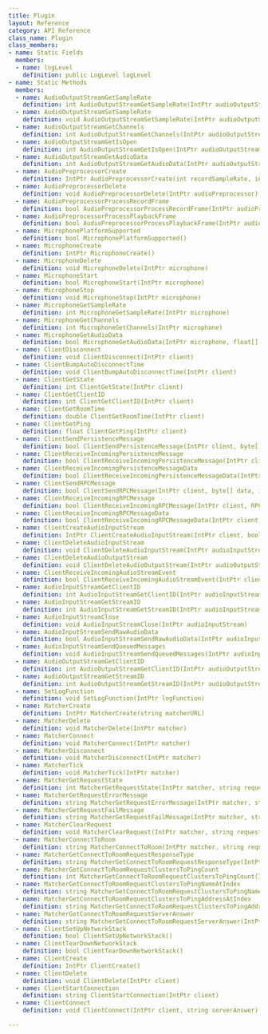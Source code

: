 ```yaml
---
title: Plugin
layout: Reference
category: API Reference
class_name: Plugin
class_members:
- name: Static Fields
  members:
  - name: logLevel
    definition: public LogLevel logLevel
- name: Static Methods
  members:
  - name: AudioOutputStreamGetSampleRate
    definition: int AudioOutputStreamGetSampleRate(IntPtr audioOutputStream)
  - name: AudioOutputStreamSetSampleRate
    definition: void AudioOutputStreamSetSampleRate(IntPtr audioOutputStream, int sampleRate)
  - name: AudioOutputStreamGetChannels
    definition: int AudioOutputStreamGetChannels(IntPtr audioOutputStream)
  - name: AudioOutputStreamGetIsOpen
    definition: int AudioOutputStreamGetIsOpen(IntPtr audioOutputStream)
  - name: AudioOutputStreamGetAudioData
    definition: int AudioOutputStreamGetAudioData(IntPtr audioOutputStream, float[] audioData, int audioDataLength)
  - name: AudioPreprocessorCreate
    definition: IntPtr AudioPreprocessorCreate(int recordSampleRate, int recordFrameSize, bool automaticGainControl, bool noiseSuppression, bool reverbSuppression, bool echoCancellation, int playbackSampleRate, int playbackChannels, float tail)
  - name: AudioPreprocessorDelete
    definition: void AudioPreprocessorDelete(IntPtr audioPreprocessor)
  - name: AudioPreprocessorProcessRecordFrame
    definition: bool AudioPreprocessorProcessRecordFrame(IntPtr audioPreprocessor, float[] audioData, int audioDataLength)
  - name: AudioPreprocessorProcessPlaybackFrame
    definition: bool AudioPreprocessorProcessPlaybackFrame(IntPtr audioPreprocessor, float[] audioData, int audioDataLength)
  - name: MicrophonePlatformSupported
    definition: bool MicrophonePlatformSupported()
  - name: MicrophoneCreate
    definition: IntPtr MicrophoneCreate()
  - name: MicrophoneDelete
    definition: void MicrophoneDelete(IntPtr microphone)
  - name: MicrophoneStart
    definition: bool MicrophoneStart(IntPtr microphone)
  - name: MicrophoneStop
    definition: void MicrophoneStop(IntPtr microphone)
  - name: MicrophoneGetSampleRate
    definition: int MicrophoneGetSampleRate(IntPtr microphone)
  - name: MicrophoneGetChannels
    definition: int MicrophoneGetChannels(IntPtr microphone)
  - name: MicrophoneGetAudioData
    definition: bool MicrophoneGetAudioData(IntPtr microphone, float[] audioData, int audioDataLength)
  - name: ClientDisconnect
    definition: void ClientDisconnect(IntPtr client)
  - name: ClientBumpAutoDisconnectTime
    definition: void ClientBumpAutoDisconnectTime(IntPtr client)
  - name: ClientGetState
    definition: int ClientGetState(IntPtr client)
  - name: ClientGetClientID
    definition: int ClientGetClientID(IntPtr client)
  - name: ClientGetRoomTime
    definition: double ClientGetRoomTime(IntPtr client)
  - name: ClientGetPing
    definition: float ClientGetPing(IntPtr client)
  - name: ClientSendPersistenceMessage
    definition: bool ClientSendPersistenceMessage(IntPtr client, byte[] data, int dataLength, bool reliable)
  - name: ClientReceiveIncomingPersistenceMessage
    definition: bool ClientReceiveIncomingPersistenceMessage(IntPtr client, PersistenceMessageEvent& persistenceMessageEvent)
  - name: ClientReceiveIncomingPersistenceMessageData
    definition: bool ClientReceiveIncomingPersistenceMessageData(IntPtr client, byte[] data, int dataLength)
  - name: ClientSendRPCMessage
    definition: bool ClientSendRPCMessage(IntPtr client, byte[] data, int dataLength, bool reliable)
  - name: ClientReceiveIncomingRPCMessage
    definition: bool ClientReceiveIncomingRPCMessage(IntPtr client, RPCMessageEvent& persistenceMessageEvent)
  - name: ClientReceiveIncomingRPCMessageData
    definition: bool ClientReceiveIncomingRPCMessageData(IntPtr client, byte[] data, int dataLength)
  - name: ClientCreateAudioInputStream
    definition: IntPtr ClientCreateAudioInputStream(IntPtr client, bool voice, int sampleRate, int channels)
  - name: ClientDeleteAudioInputStream
    definition: void ClientDeleteAudioInputStream(IntPtr audioInputStream)
  - name: ClientDeleteAudioOutputStream
    definition: void ClientDeleteAudioOutputStream(IntPtr audioOutputStream)
  - name: ClientReceiveIncomingAudioStreamEvent
    definition: bool ClientReceiveIncomingAudioStreamEvent(IntPtr client, AudioStreamEvent& audioStreamEvent)
  - name: AudioInputStreamGetClientID
    definition: int AudioInputStreamGetClientID(IntPtr audioInputStream)
  - name: AudioInputStreamGetStreamID
    definition: int AudioInputStreamGetStreamID(IntPtr audioInputStream)
  - name: AudioInputStreamClose
    definition: void AudioInputStreamClose(IntPtr audioInputStream)
  - name: AudioInputStreamSendRawAudioData
    definition: bool AudioInputStreamSendRawAudioData(IntPtr audioInputStream, float[] audioData, int audioDataLength)
  - name: AudioInputStreamSendQueuedMessages
    definition: void AudioInputStreamSendQueuedMessages(IntPtr audioInputStream)
  - name: AudioOutputStreamGetClientID
    definition: int AudioOutputStreamGetClientID(IntPtr audioOutputStream)
  - name: AudioOutputStreamGetStreamID
    definition: int AudioOutputStreamGetStreamID(IntPtr audioOutputStream)
  - name: SetLogFunction
    definition: void SetLogFunction(IntPtr logFunction)
  - name: MatcherCreate
    definition: IntPtr MatcherCreate(string matcherURL)
  - name: MatcherDelete
    definition: void MatcherDelete(IntPtr matcher)
  - name: MatcherConnect
    definition: void MatcherConnect(IntPtr matcher)
  - name: MatcherDisconnect
    definition: void MatcherDisconnect(IntPtr matcher)
  - name: MatcherTick
    definition: void MatcherTick(IntPtr matcher)
  - name: MatcherGetRequestState
    definition: int MatcherGetRequestState(IntPtr matcher, string requestGUID)
  - name: MatcherGetRequestErrorMessage
    definition: string MatcherGetRequestErrorMessage(IntPtr matcher, string requestGUID)
  - name: MatcherGetRequestFailMessage
    definition: string MatcherGetRequestFailMessage(IntPtr matcher, string requestGUID)
  - name: MatcherClearRequest
    definition: void MatcherClearRequest(IntPtr matcher, string requestGUID)
  - name: MatcherConnectToRoom
    definition: string MatcherConnectToRoom(IntPtr matcher, string requestType, string appKey, string roomName, string clientOffer, string webhookContext, Cluster[] clusterPingResults, int clusterPingResultsLength, Region[] preferredRegions, int preferredRegionsLength)
  - name: MatcherGetConnectToRoomRequestResponseType
    definition: string MatcherGetConnectToRoomRequestResponseType(IntPtr matcher, string requestGUID)
  - name: MatcherGetConnectToRoomRequestClustersToPingCount
    definition: int MatcherGetConnectToRoomRequestClustersToPingCount(IntPtr matcher, string requestGUID)
  - name: MatcherGetConnectToRoomRequestClustersToPingNameAtIndex
    definition: string MatcherGetConnectToRoomRequestClustersToPingNameAtIndex(IntPtr matcher, string requestGUID, int index)
  - name: MatcherGetConnectToRoomRequestClustersToPingAddressAtIndex
    definition: string MatcherGetConnectToRoomRequestClustersToPingAddressAtIndex(IntPtr matcher, string requestGUID, int index)
  - name: MatcherGetConnectToRoomRequestServerAnswer
    definition: string MatcherGetConnectToRoomRequestServerAnswer(IntPtr matcher, string requestGUID)
  - name: ClientSetUpNetworkStack
    definition: bool ClientSetUpNetworkStack()
  - name: ClientTearDownNetworkStack
    definition: bool ClientTearDownNetworkStack()
  - name: ClientCreate
    definition: IntPtr ClientCreate()
  - name: ClientDelete
    definition: void ClientDelete(IntPtr client)
  - name: ClientStartConnection
    definition: string ClientStartConnection(IntPtr client)
  - name: ClientConnect
    definition: void ClientConnect(IntPtr client, string serverAnswer)

---
```

